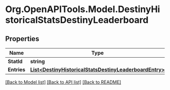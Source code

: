 # Org.OpenAPITools.Model.DestinyHistoricalStatsDestinyLeaderboard

## Properties

Name | Type | Description | Notes
------------ | ------------- | ------------- | -------------
**StatId** | **string** |  | [optional] 
**Entries** | [**List&lt;DestinyHistoricalStatsDestinyLeaderboardEntry&gt;**](DestinyHistoricalStatsDestinyLeaderboardEntry.md) |  | [optional] 

[[Back to Model list]](../README.md#documentation-for-models) [[Back to API list]](../README.md#documentation-for-api-endpoints) [[Back to README]](../README.md)

